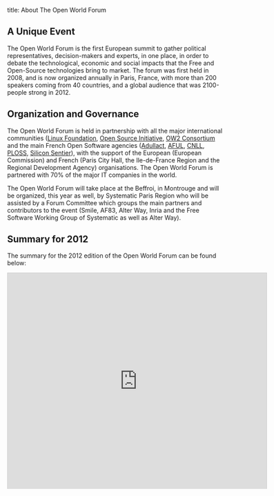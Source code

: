 title: About The Open World Forum

## A Unique Event

The Open World Forum is the first European summit to gather political representatives, decision-makers and experts, in one place, in order to debate the technological, economic and social impacts that the Free and Open-Source technologies bring to market. The forum was first held in 2008, and is now organized annually in Paris, France, with more than 200 speakers coming from 40 countries, and a global audience that was 2100-people strong in 2012.

## Organization and Governance

The Open World Forum is held in partnership with all the major international communities ([Linux Foundation](http://www.linuxfoundation.org/), [Open Source Initiative](http://www.opensource.org/), [OW2 Consortium](http://www.ow2.org/) and the main French Open Software agencies ([Adullact](http://www.adullact.org/), [AFUL](http://www.aful.org/), [CNLL](http://www.cnll.fr/), [PLOSS](http://www.ploss.fr/), [Silicon Sentier](http://siliconsentier.org/)), with the support of the European (European Commission) and French (Paris City Hall, the Ile-de-France Region and the Regional Development Agency) organisations. The Open World Forum is partnered with 70% of the major IT companies in the world.

The Open World Forum will take place at the Beffroi, in Montrouge and will be organized, this year as well, by Systematic Paris Region who will be assisted by a Forum Committee which groups the main partners and contributors to the event (Smile, AF83, Alter Way, Inria and the Free Software Working Group of Systematic as well as Alter Way).

## Summary for  2012

The summary for the 2012 edition of the Open World Forum can be found below:

<iframe src="http://fr.slideshare.net/slideshow/embed_code/16005999" width="600" height="500" frameborder="0" marginwidth="0" marginheight="0" scrolling="no" style="border:1px solid #CCC;border-width:1px 1px 0;margin-bottom:5px" allowfullscreen webkitallowfullscreen mozallowfullscreen> </iframe>
